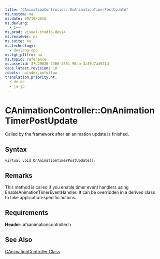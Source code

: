 ```yaml
---
title: "CAnimationController::OnAnimationTimerPostUpdate"
ms.custom: na
ms.date: 09/19/2016
ms.devlang: 
  - C++
ms.prod: visual-studio-dev14
ms.reviewer: na
ms.suite: na
ms.technology: 
  - devlang-cpp
ms.tgt_pltfrm: na
ms.topic: reference
ms.assetid: 37d29026-2366-4351-96aa-3a30d7a3621d
caps.latest.revision: 10
robots: noindex,nofollow
translation.priority.ht: 
  - de-de
  - ja-jp
---
```

# CAnimationController::OnAnimationTimerPostUpdate
Called by the framework after an animation update is finished.  
  
## Syntax  
  
```  
virtual void OnAnimationTimerPostUpdate();  
```  
  
## Remarks  
 This method is called if you enable timer event handlers using EnableAnimationTimerEventHandler. It can be overridden in a derived class to take application-specific actions.  
  
## Requirements  
 **Header:** afxanimationcontroller.h  
  
## See Also  
 [CAnimationController Class](../vs140/CAnimationController-Class.md)
